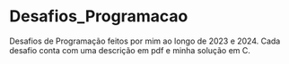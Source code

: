 # Desafios_Programacao
Desafios de Programação feitos por mim ao longo de 2023 e 2024. Cada desafio conta com uma descrição em pdf e minha solução em C.

